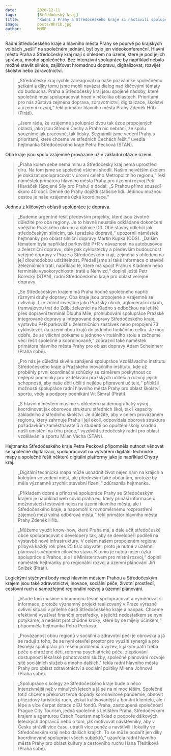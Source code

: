 ```yaml
---
date:         2020-12-11
tags:         [Středočeský kraj]
title:        "Radní z Prahy a Středočeského kraje si nastavili spolupráci, největší bude v dopravě, digitalizaci a ve školství"
image: 	      posts/0hrib.jpg
author:       MHMP
---
```

 
Radní Středočeského kraje a hlavního města Prahy se poprvé po krajských volbách „sešli“ na společném jednání, byť bylo jen videokonferenční. Hlavní město Praha a Středočeský kraj mají s ohledem na území, které je pod jejich správou, mnoho společného. Bez intenzivní spolupráce by například nebylo možné stavět silnice, zajišťovat hromadnou dopravu, digitalizovat, rozvíjet školství nebo zdravotnictví.

> „Středočeský kraj rychle zareagoval na naše pozvání ke společnému setkání a díky tomu jsme mohli navázat dialog nad klíčovými tématy do budoucna. Praha a Středočeský kraj jsou spojené nádoby, které společně musí spolupracovat hned v několika oblastech. Prioritami pro nás zůstává zejména doprava, zdravotnictví, digitalizace, školství a územní rozvoj,“ řekl primátor hlavního města Prahy Zdeněk Hřib (Piráti).

> „Jsem ráda, že vzájemné spolupráci dvou tak úzce propojených oblastí, jako jsou Střední Čechy a Praha nic nebrání, že spolu souzníme jak pracovně, tak lidsky. Seznámili jsme vedení Prahy s prioritami, které chceme ve středních Čechách řešit,“ uvedla hejtmanka Středočeského kraje Petra Pecková (STAN).

Oba kraje jsou spolu vzájemně provázané už v základní otázce území. 

> „Praha kolem sebe nemá mlhu a Středočeský kraj nemá uprostřed díru. Na tom jsme se společně všichni shodli. Naším největším úkolem je dokázat spolupracovat v úrovni celého Metropolitního regionu,“ řekl náměstek primátora hlavního města Prahy pro územní rozvoj Petr Hlaváček (Spojené Síly pro Prahu) a dodal: „S Prahou přímo sousedí skoro 40 obcí. Denně do Prahy dojíždí statisíce lidí. Jedinou možnou cestou je naše vzájemná úzká koordinace.“

Jednou z klíčových oblastí spolupráce je doprava. 

> „Budeme urgentně řešit především projekty, které jsou životně důležité pro oba regiony. Je to hlavně neustále odkládané dokončení vnějšího Pražského okruhu a dálnice D3. Obě stavby odlehčí jak středočeským silnicím, tak i pražské dopravě,“ upozornil náměstek hejtmanky pro oblast silniční dopravy Martin Kupka (ODS). „Dalším tématem byla například parkoviště P+R v návaznosti na autobusovou a železniční dopravu, dále pak cyklostezky a především budoucnost veřejné dopravy v Praze a Středočeském kraji, zejména s ohledem na její dlouhodobou udržitelnost. Předali jsme si také informace o stavbě železničních tratí, například té, které má spojit Prahu s Kladnem nebo terminálu vysokorychlostní tratě u Nehvizd,“ doplnil ještě Petr Borecký (STAN), radní Středočeského kraje pro oblast veřejné dopravy. 

> „Se Středočeským krajem má Praha hodně společného napříč různými druhy dopravy. Oba kraje jsou propojené a vzájemně se ovlivňují. Lze zmínit investice jako Pražský okruh, aglomerační okruh, tramvajovou trať do Zdib, železnici na Kladno s odbočkou na letiště přes dopravní terminál Dlouhá Míle, prohlubování spolupráce Pražské integrované dopravy a Integrované dopravy Středočeského kraje, výstavbu P+R parkovišť u železničních zastávek nebo propojení 73 cyklostezek na území obou krajů do jednoho funkčního celku. Je moc dobře, že se všichni potkáme u jednoho virtuálního stolu a začneme věci řešit společně a koordinovaně,“ zdůraznil také náměstek primátora hlavního města Prahy pro oblast dopravy Adam Scheinherr (Praha sobě).

> „Pro nás je důležitá skvěle zahájená spolupráce Vzdělávacího institutu Středočeského kraje a Pražského inovačního institutu, kde už proběhly první koordinační schůzky se záměrem poskytnout co nejlepší podmínky pro vzdělávání pražských učitelů a rozvoji jejich schopností, aby naše děti učili ti nejlépe připravení učitelé,“ přiblížil možnosti spolupráce radní hlavního města Prahy pro oblast školství, sportu, vědy a podpory podnikání Vít Šimral (Piráti). 

> „S hlavním městem musíme s ohledem na demografický vývoj koordinovat jak oborovou strukturu středních škol, tak i kapacity základního a středního školství. Je důležité, aby v celém provázaném regionu, který zahrnuje Prahu i její okolí, odpovídala oborová struktura požadavkům zaměstnavatelů a studenti po opuštění školy snadno našli umístění na trhu práce,“ vyzdvihl středočeský radní pro oblast vzdělávání a sportu Milan Vácha (STAN).

Hejtmanka Středočeského kraje Petra Pecková připomněla nutnost věnovat se společně digitalizaci, spolupracovat na vytváření digitální technické mapy a společně řešit některé digitální platformy jako je například Chytrý kraj. 

> „Digitální technická mapa může usnadnit život nejen nám na krajích a kolegům ve vedení měst, ale především také občanům, protože by měla významně zrychlit stavební řízení,“ zdůraznila hejtmanka.

> „Příkladem dobré a přínosné spolupráce Prahy se Středočeským krajem je například web covid.praha.eu, který přináší informace o možnostech testování nejen na území hlavního města, ale i Středočeského kraje, a napomohl k rovnoměrnému rozprostření zájemců mezi volná odběrová místa,“ řekl primátor hlavního města Prahy Zdeněk Hřib.

> „Můžeme využít know-how, které Praha má, a dále učit středočeské obce spolupracovat s developery tak, aby se developeři podíleli na výstavbě nové infrastruktury. V celém našem propojeném regionu přibývá každý rok přes 25 tisíc obyvatel, proto je nutné v územní plánovat s vědomím cílového stavu. K tomu je nutná nejen úzká spolupráce s Prahou, ale i s Ministerstvem pro místní rozvoj,“ doplnil náměstek hejtmanky pro regionální rozvoj a územní plánování Jiří Snížek (Piráti).

Logickými styčnými body mezi hlavním městem Prahou a Středočeským krajem jsou také zdravotnictví, inovace, sociální péče, životní prostředí, cestovní ruch a samozřejmě regionální rozvoj a územní plánování. 

> „Všude tam musíme v budoucnu těsně spolupracovat a vyměňovat si informace, protože významný projekt realizovaný v Praze výrazně ovlivní situaci v přilehlé části Středočeského kraje a naopak. Chceme efektivně využívat finanční prostředky, s jejichž nedostatkem se nyní potýkáme, a nedělat protichůdné kroky, které by se míjely účinkem,“ připomněla hejtmanka Petra Pecková.

> „Provázanost obou regionů v sociální a zdravotní péči je obrovská a já se raduji z toho, že se nyní otevřel prostor pro využití synergií a pro těsnější spolupráci při řešení problémů a výzev, k jakým patří třeba péče o ohrožené děti, reforma psychiatrické péče, zlepšování dostupnosti lékařské pohotovostní služby, společné plánování rozvoje sítě sociálních služeb a mnoho dalších," řekla radní hlavního města Prahy pro oblast zdravotnictví a sociální politiky Milena Johnová (Praha sobě).

> „Spolupráce s kolegy ze Středočeského kraje bude o něco intenzivnější než v minulých letech a já se na ni moc těším. Společně totiž chceme překonat tvrdé dopady koronavirové pandemie, obnovit příjezdový turistický ruch, získat kultivovanější a bonitní klientelu, ale i lépe a více čerpat dotace z EU fondů. Praha, zastoupená společností Prague City Tourism, jedná společně s Letištěm Praha, Středočeským krajem a agenturou Czech Tourism například o podpoře dálkových leteckých dopravců nebo o tom, jak motivovat návštěvníky, aby v Česku strávili více času, utratili více peněz a navštívili i lokality ve Středočeském kraji nebo dalších krajích. To se může podařit jen díky koordinované spolupráci všech subjektů,“ uzavřela radní hlavního města Prahy pro oblast kultury a cestovního ruchu Hana Třeštíková (Praha sobě).
